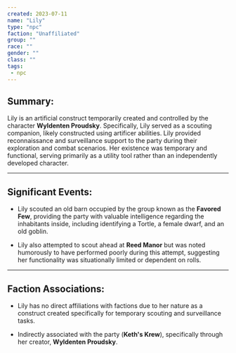 ```yaml
---
created: 2023-07-11
name: "Lily"
type: "npc"
faction: "Unaffiliated"
group: ""
race: ""
gender: ""
class: ""
tags:
 - npc
---
```

## Summary:

Lily is an artificial construct temporarily created and controlled by the character **Wyldenten Proudsky**. Specifically, Lily served as a scouting companion, likely constructed using artificer abilities. Lily provided reconnaissance and surveillance support to the party during their exploration and combat scenarios. Her existence was temporary and functional, serving primarily as a utility tool rather than an independently developed character.

---

## Significant Events:

- Lily scouted an old barn occupied by the group known as the **Favored Few**, providing the party with valuable intelligence regarding the inhabitants inside, including identifying a Tortle, a female dwarf, and an old goblin​.
    
- Lily also attempted to scout ahead at **Reed Manor** but was noted humorously to have performed poorly during this attempt, suggesting her functionality was situationally limited or dependent on rolls​.
    

---

## Faction Associations:

- Lily has no direct affiliations with factions due to her nature as a construct created specifically for temporary scouting and surveillance tasks.
    
- Indirectly associated with the party (**Keth's Krew**), specifically through her creator, **Wyldenten Proudsky**.
